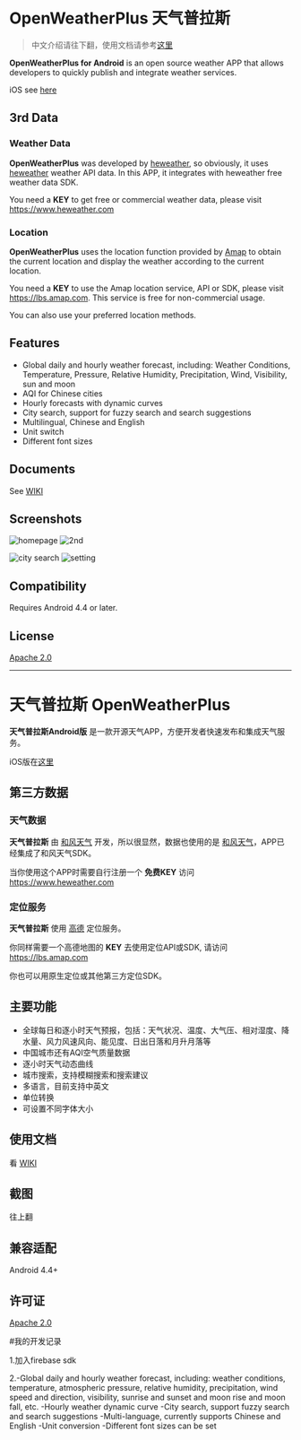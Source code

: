 # OpenWeatherPlus 天气普拉斯

> 中文介绍请往下翻，使用文档请参考[这里](https://github.com/heweather/OpenWeatherPlus-Android/wiki)

**OpenWeatherPlus for Android** is an open source weather APP that allows developers to quickly publish and integrate weather services.

iOS see [here](https://github.com/heweather/OpenWeatherPlus-iOS)

## 3rd Data

### Weather Data

**OpenWeatherPlus** was developed by [heweather](https://www.heweather.com), so obviously, it uses [heweather](https://www.heweather.com) weather API data. In this APP, it integrates with heweather free weather data SDK.

You need a **KEY** to get free or commercial weather data, please visit https://www.heweather.com

### Location

**OpenWeatherPlus** uses the location function provided by [Amap](https://www.amap.com) to obtain the current location and display the weather according to the current location. 

You need a **KEY** to use the Amap location service, API or SDK, please visit https://lbs.amap.com. This service is free for non-commercial usage.

You can also use your preferred location methods.

## Features

- Global daily and hourly weather forecast, including: Weather Conditions, Temperature, Pressure, Relative Humidity, Precipitation, Wind, Visibility, sun and moon
- AQI for Chinese cities
- Hourly forecasts with dynamic curves
- City search, support for fuzzy search and search suggestions
- Multilingual, Chinese and English
- Unit switch
- Different font sizes

## Documents

See [WIKI](https://github.com/heweather/OpenWeatherPlus-Android/wiki)

## Screenshots

![homepage](https://github.com/heweather/OpenWeatherPlus-Android/raw/master/screenshots-for-readme/owpa1.jpg) ![2nd](https://github.com/heweather/OpenWeatherPlus-Android/blob/master/screenshots-for-readme/owpa2.jpg?raw=true)

![city search](https://raw.githubusercontent.com/heweather/OpenWeatherPlus-Android/master/screenshots-for-readme/owpa3.jpg) ![setting](https://raw.githubusercontent.com/heweather/OpenWeatherPlus-Android/master/screenshots-for-readme/owpa4.jpg)

## Compatibility

Requires Android 4.4 or later.

## License

[Apache 2.0](https://github.com/heweather/OpenWeatherPlus-iOS/blob/master/LICENSE)

---

# 天气普拉斯 OpenWeatherPlus

**天气普拉斯Android版** 是一款开源天气APP，方便开发者快速发布和集成天气服务。

iOS版在[这里](https://github.com/heweather/OpenWeatherPlus-iOS)

## 第三方数据

### 天气数据

**天气普拉斯** 由 [和风天气](https://www.heweather.com) 开发，所以很显然，数据也使用的是 [和风天气](https://www.heweather.com)，APP已经集成了和风天气SDK。

当你使用这个APP时需要自行注册一个 **免费KEY** 访问 https://www.heweather.com

### 定位服务

**天气普拉斯** 使用 [高德](https://www.amap.com) 定位服务。

你同样需要一个高德地图的 **KEY** 去使用定位API或SDK, 请访问 https://lbs.amap.com

你也可以用原生定位或其他第三方定位SDK。

## 主要功能

- 全球每日和逐小时天气预报，包括：天气状况、温度、大气压、相对湿度、降水量、风力风速风向、能见度、日出日落和月升月落等
- 中国城市还有AQI空气质量数据
- 逐小时天气动态曲线
- 城市搜索，支持模糊搜索和搜索建议
- 多语言，目前支持中英文
- 单位转换
- 可设置不同字体大小

## 使用文档

看 [WIKI](https://github.com/heweather/OpenWeatherPlus-Android/wiki)

## 截图

往上翻

## 兼容适配

Android 4.4+

## 许可证

[Apache 2.0](https://github.com/heweather/OpenWeatherPlus-iOS/blob/master/LICENSE)


#我的开发记录

1.加入firebase sdk

2.-Global daily and hourly weather forecast, including: weather conditions, temperature, atmospheric pressure, relative humidity, precipitation, wind speed and direction, visibility, sunrise and sunset and moon rise and moon fall, etc.
  -Hourly weather dynamic curve
  -City search, support fuzzy search and search suggestions
  -Multi-language, currently supports Chinese and English
  -Unit conversion
  -Different font sizes can be set